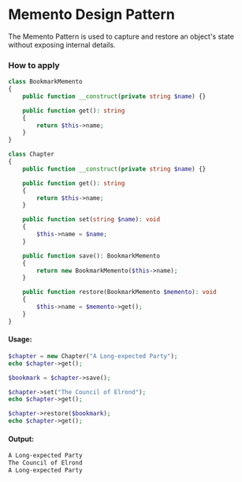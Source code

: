 # Memento Design Pattern
The Memento Pattern is used to capture and restore an object's state without exposing internal details.

### How to apply
```php
class BookmarkMemento
{
    public function __construct(private string $name) {}

    public function get(): string
    {
        return $this->name;
    }
}
```

```php
class Chapter
{
    public function __construct(private string $name) {}

    public function get(): string
    {
        return $this->name;
    }

    public function set(string $name): void
    {
        $this->name = $name;
    }

    public function save(): BookmarkMemento
    {
        return new BookmarkMemento($this->name);
    }

    public function restore(BookmarkMemento $memento): void
    {
        $this->name = $memento->get();
    }
}
```

#### Usage:
```php
$chapter = new Chapter("A Long-expected Party");
echo $chapter->get();

$bookmark = $chapter->save();

$chapter->set("The Council of Elrond");
echo $chapter->get();

$chapter->restore($bookmark);
echo $chapter->get();
```

#### Output:
```txt
A Long-expected Party
The Council of Elrond
A Long-expected Party
```
